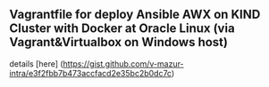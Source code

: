 ## Vagrantfile for deploy Ansible AWX on KIND Cluster with Docker at Oracle Linux (via Vagrant&Virtualbox on Windows host)

details [here] (https://gist.github.com/v-mazur-intra/e3f2fbb7b473accfacd2e35bc2b0dc7c)
